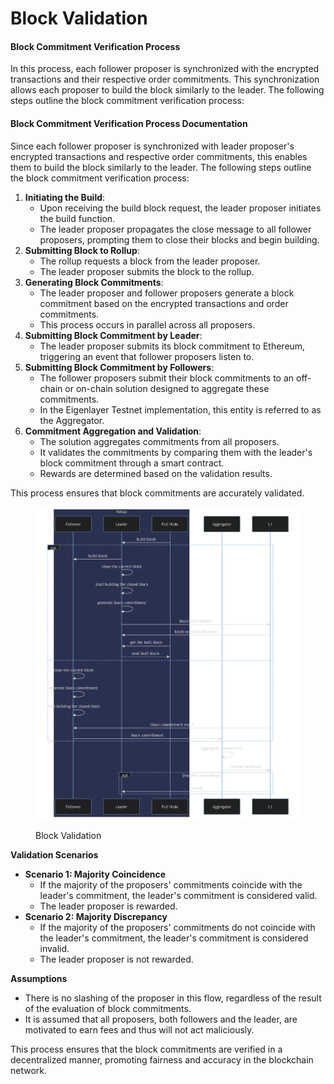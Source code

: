 # Block Validation

#### Block Commitment Verification Process

In this process, each follower proposer is synchronized with the encrypted transactions and their respective order commitments. This synchronization allows each proposer to build the block similarly to the leader. The following steps outline the block commitment verification process:

#### Block Commitment Verification Process Documentation

Since each follower proposer is synchronized with leader proposer's encrypted transactions and respective order commitments, this enables them to build the block similarly to the leader. The following steps outline the block commitment verification process:

1. **Initiating the Build**:
   * Upon receiving the build block request, the leader proposer initiates the build function.
   * The leader proposer propagates the close message to all follower proposers, prompting them to close their blocks and begin building.
2. **Submitting Block to Rollup**:
   * The rollup requests a block from the leader proposer.
   * The leader proposer submits the block to the rollup.
3. **Generating Block Commitments**:
   * The leader proposer and follower proposers generate a block commitment based on the encrypted transactions and order commitments.
   * This process occurs in parallel across all proposers.
4. **Submitting Block Commitment by Leader**:
   * The leader proposer submits its block commitment to Ethereum, triggering an event that follower proposers listen to.
5. **Submitting Block Commitment by Followers**:
   * The follower proposers submit their block commitments to an off-chain or on-chain solution designed to aggregate these commitments.
   * In the Eigenlayer Testnet implementation, this entity is referred to as the Aggregator.
6. **Commitment Aggregation and Validation**:
   * The solution aggregates commitments from all proposers.
   * It validates the commitments by comparing them with the leader's block commitment through a smart contract.
   * Rewards are determined based on the validation results.

This process ensures that block commitments are accurately validated.

<figure><img src="../../../../.gitbook/assets/image (7) (1) (1).png" alt=""><figcaption><p>Block Validation</p></figcaption></figure>

**Validation Scenarios**

* **Scenario 1: Majority Coincidence**
  * If the majority of the proposers' commitments coincide with the leader's commitment, the leader's commitment is considered valid.
  * The leader proposer is rewarded.
* **Scenario 2: Majority Discrepancy**
  * If the majority of the proposers' commitments do not coincide with the leader's commitment, the leader's commitment is considered invalid.
  * The leader proposer is not rewarded.

**Assumptions**

* There is no slashing of the proposer in this flow, regardless of the result of the evaluation of block commitments.
* It is assumed that all proposers, both followers and the leader, are motivated to earn fees and thus will not act maliciously.

This process ensures that the block commitments are verified in a decentralized manner, promoting fairness and accuracy in the blockchain network.
